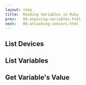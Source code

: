```yaml
---
layout: step
title:  Reading Variables in Ruby
prev:   04-exposing-variables.html
next:   06-attaching-sensors.html
---
```


## List Devices

## List Variables

## Get Variable's Value
